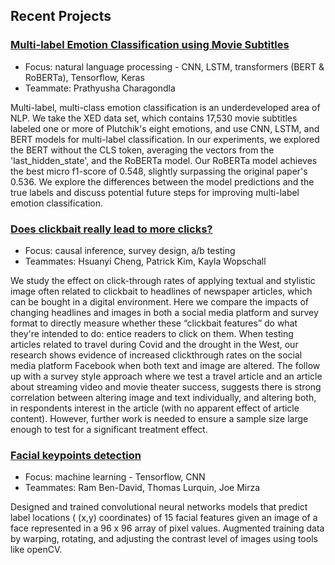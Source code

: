 ## Recent Projects

### [Multi-label Emotion Classification using Movie Subtitles](https://github.com/ziwei-z/w266-project)

- Focus: natural language processing - CNN, LSTM, transformers (BERT & RoBERTa), Tensorflow, Keras
- Teammate: Prathyusha Charagondla

Multi-label, multi-class emotion classification is an underdeveloped area of NLP. We take the XED data set, which contains 17,530 movie subtitles labeled one or more of Plutchik's eight emotions, and use CNN, LSTM, and BERT models for multi-label classification. In our experiments, we explored the BERT without the CLS token, averaging the vectors from the 'last_hidden_state', and the RoBERTa model. Our RoBERTa model achieves the best micro f1-score of 0.548, slightly surpassing the original paper's 0.536. We explore the differences between the model predictions and the true labels and discuss potential future steps for improving multi-label emotion classification.

### [Does clickbait really lead to more clicks?](https://github.com/ziwei-z/w241-final-project)

- Focus: causal inference, survey design, a/b testing
- Teammates: Hsuanyi Cheng, Patrick Kim, Kayla Wopschall

We study the effect on click-through rates of applying textual and stylistic image often related to clickbait to headlines of newspaper articles, which can be bought in a digital environment. Here we compare the impacts of changing headlines and images in both a social media platform and survey format to directly measure whether these “clickbait features” do what they're intended to do: entice readers to click on them. When testing articles related to travel during Covid and the drought in the West, our research shows evidence of increased clickthrough rates on the social media platform Facebook when both text and image are altered. The follow up with a survey style approach where we test a travel article and an article about streaming video and movie theater success, suggests there is strong correlation between altering image and text individually, and altering both, in respondents interest in the article (with no apparent effect of article content). However, further work is needed to ensure a sample size large enough to test for a significant treatment effect. 
    
### [Facial keypoints detection](https://github.com/ziwei-z/facial_detection)

- Focus: machine learning - Tensorflow, CNN
- Teammates: Ram Ben-David, Thomas Lurquin, Joe Mirza

Designed and trained convolutional neural networks models that predict label locations ( (x,y) coordinates) of 15 facial features given an image of a face represented in a 96 x 96 array of pixel values. Augmented training data by warping, rotating, and adjusting the contrast level of images using tools like openCV. 
